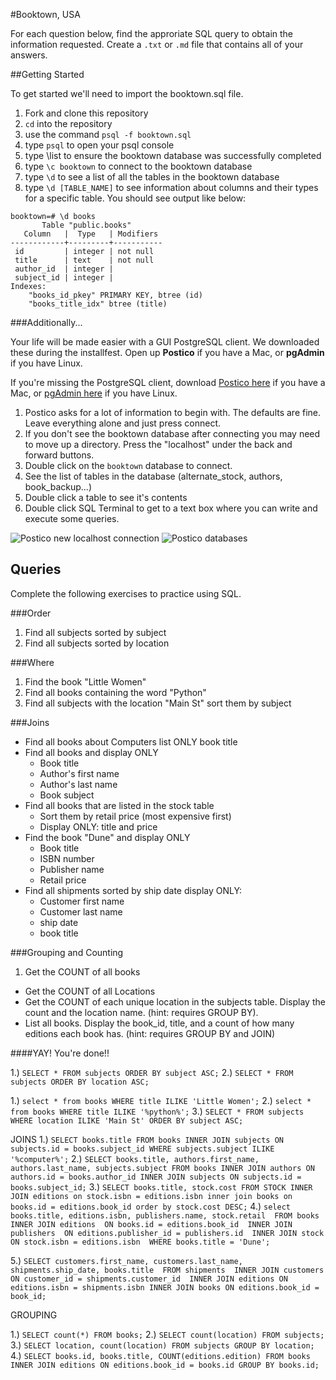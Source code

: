 #Booktown, USA

For each question below, find the approriate SQL query to obtain the information requested. Create a `.txt` or `.md` file that contains all of your answers.

##Getting Started

To get started we'll need to import the booktown.sql file.

1. Fork and clone this repository
2. `cd` into the repository
3. use the command `psql -f booktown.sql`
4. type `psql` to open your psql console
5. type \list to ensure the booktown database was successfully completed
6. type `\c booktown` to connect to the booktown database
7. type `\d` to see a list of all the tables in the booktown database
8. type `\d [TABLE_NAME]` to see information about columns and their types for a specific table. You should see output like below:

```
booktown=# \d books
       Table "public.books"
   Column   |  Type   | Modifiers 
------------+---------+-----------
 id         | integer | not null
 title      | text    | not null
 author_id  | integer | 
 subject_id | integer | 
Indexes:
    "books_id_pkey" PRIMARY KEY, btree (id)
    "books_title_idx" btree (title)
```

###Additionally...

Your life will be made easier with a GUI PostgreSQL client. We downloaded these during the installfest. Open up **Postico** if you have a Mac, or **pgAdmin** if you have Linux.

If you're missing the PostgreSQL client, download [Postico here](https://eggerapps.at/postico/) if you have a Mac, or [pgAdmin here](http://www.pgadmin.org/) if you have Linux.

1. Postico asks for a lot of information to begin with. The defaults are fine. Leave everything alone and just press connect.
2. If you don't see the booktown database after connecting you may need to move up a directory. Press the "localhost" under the back and forward buttons.
3. Double click on the `booktown` database to connect.
4. See the list of tables in the database (alternate_stock, authors, book_backup...)
5. Double click a table to see it's contents
6. Double click SQL Terminal to get to a text box where you can write and execute some queries.

![Postico new localhost connection](images/postico/00-postico-localhost-connection.jpg)
![Postico databases](images/postico/01-postico-databases.jpg)

## Queries

Complete the following exercises to practice using SQL.

###Order
1. Find all subjects sorted by subject
2. Find all subjects sorted by location

###Where
1. Find the book "Little Women"
2. Find all books containing the word "Python"
3. Find all subjects with the location "Main St" sort them by subject


###Joins

* Find all books about Computers list ONLY book title
* Find all books and display ONLY
	* Book title
	* Author's first name
	* Author's last name
	* Book subject
* Find all books that are listed in the stock table
	* Sort them by retail price (most expensive first)
	* Display ONLY: title and price
* Find the book "Dune" and display ONLY
	* Book title
	* ISBN number
	* Publisher name
	* Retail price
* Find all shipments sorted by ship date display ONLY:
	* Customer first name
	* Customer last name
	* ship date
	* book title

###Grouping and Counting

1. Get the COUNT of all books
* Get the COUNT of all Locations
* Get the COUNT of each unique location in the subjects table. Display the count and the location name. (hint: requires GROUP BY).
* List all books. Display the book_id, title, and a count of how many editions each book has. (hint: requires GROUP BY and JOIN)

####YAY! You're done!!

1.) `SELECT * FROM subjects ORDER BY subject ASC;`
2.) `SELECT * FROM subjects ORDER BY location ASC;`

1.) `select * from books WHERE title ILIKE 'Little Women';`
2.) `select * from books WHERE title ILIKE '%python%';`
3.) `SELECT * FROM subjects WHERE location ILIKE 'Main St' ORDER BY subject ASC;`

JOINS
1.) `SELECT books.title FROM books INNER JOIN subjects ON subjects.id = books.subject_id WHERE subjects.subject ILIKE '%computer%';`
2.) `SELECT books.title, authors.first_name, authors.last_name, subjects.subject FROM books INNER JOIN authors ON authors.id = books.author_id INNER JOIN subjects ON subjects.id = books.subject_id;`
3.) `SELECT books.title, stock.cost FROM STOCK INNER JOIN editions on stock.isbn = editions.isbn inner join books on books.id = editions.book_id order by stock.cost DESC;`
4.) `select books.title, editions.isbn, publishers.name, stock.retail 
FROM books 
INNER JOIN editions 
ON books.id = editions.book_id 
INNER JOIN publishers 
ON editions.publisher_id = publishers.id 
INNER JOIN stock 
ON stock.isbn = editions.isbn 
WHERE books.title = 'Dune';`

5.) `SELECT customers.first_name, customers.last_name, shipments.ship_date, books.title 
FROM shipments 
INNER JOIN customers 
ON customer_id = shipments.customer_id 
INNER JOIN editions
ON editions.isbn = shipments.isbn
INNER JOIN books
ON editions.book_id = book_id;`

GROUPING

1.) `SELECT count(*) FROM books;`
2.) `SELECT count(location) FROM subjects;`
3.) `SELECT location, count(location) FROM subjects GROUP BY location;`
4.) `SELECT books.id, books.title, COUNT(editions.edition) FROM books INNER JOIN editions ON editions.book_id = books.id GROUP BY books.id;`
